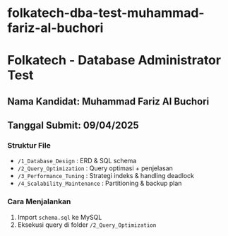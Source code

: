 # folkatech-dba-test-muhammad-fariz-al-buchori

# Folkatech - Database Administrator Test
## Nama Kandidat: Muhammad Fariz Al Buchori  
## Tanggal Submit: 09/04/2025  

### Struktur File  
- `/1_Database_Design` : ERD & SQL schema  
- `/2_Query_Optimization` : Query optimasi + penjelasan  
- `/3_Performance_Tuning` : Strategi indeks & handling deadlock  
- `/4_Scalability_Maintenance` : Partitioning & backup plan  

### Cara Menjalankan  
1. Import `schema.sql` ke MySQL  
2. Eksekusi query di folder `/2_Query_Optimization`  
